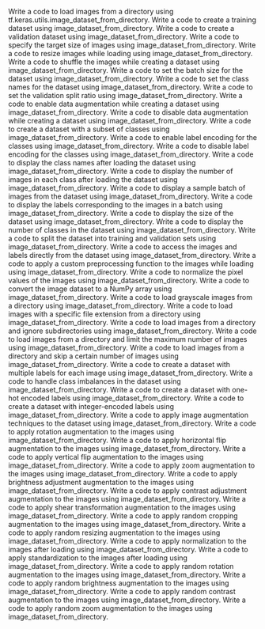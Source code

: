 Write a code to load images from a directory using tf.keras.utils.image_dataset_from_directory.
Write a code to create a training dataset using image_dataset_from_directory.
Write a code to create a validation dataset using image_dataset_from_directory.
Write a code to specify the target size of images using image_dataset_from_directory.
Write a code to resize images while loading using image_dataset_from_directory.
Write a code to shuffle the images while creating a dataset using image_dataset_from_directory.
Write a code to set the batch size for the dataset using image_dataset_from_directory.
Write a code to set the class names for the dataset using image_dataset_from_directory.
Write a code to set the validation split ratio using image_dataset_from_directory.
Write a code to enable data augmentation while creating a dataset using image_dataset_from_directory.
Write a code to disable data augmentation while creating a dataset using image_dataset_from_directory.
Write a code to create a dataset with a subset of classes using image_dataset_from_directory.
Write a code to enable label encoding for the classes using image_dataset_from_directory.
Write a code to disable label encoding for the classes using image_dataset_from_directory.
Write a code to display the class names after loading the dataset using image_dataset_from_directory.
Write a code to display the number of images in each class after loading the dataset using image_dataset_from_directory.
Write a code to display a sample batch of images from the dataset using image_dataset_from_directory.
Write a code to display the labels corresponding to the images in a batch using image_dataset_from_directory.
Write a code to display the size of the dataset using image_dataset_from_directory.
Write a code to display the number of classes in the dataset using image_dataset_from_directory.
Write a code to split the dataset into training and validation sets using image_dataset_from_directory.
Write a code to access the images and labels directly from the dataset using image_dataset_from_directory.
Write a code to apply a custom preprocessing function to the images while loading using image_dataset_from_directory.
Write a code to normalize the pixel values of the images using image_dataset_from_directory.
Write a code to convert the image dataset to a NumPy array using image_dataset_from_directory.
Write a code to load grayscale images from a directory using image_dataset_from_directory.
Write a code to load images with a specific file extension from a directory using image_dataset_from_directory.
Write a code to load images from a directory and ignore subdirectories using image_dataset_from_directory.
Write a code to load images from a directory and limit the maximum number of images using image_dataset_from_directory.
Write a code to load images from a directory and skip a certain number of images using image_dataset_from_directory.
Write a code to create a dataset with multiple labels for each image using image_dataset_from_directory.
Write a code to handle class imbalances in the dataset using image_dataset_from_directory.
Write a code to create a dataset with one-hot encoded labels using image_dataset_from_directory.
Write a code to create a dataset with integer-encoded labels using image_dataset_from_directory.
Write a code to apply image augmentation techniques to the dataset using image_dataset_from_directory.
Write a code to apply rotation augmentation to the images using image_dataset_from_directory.
Write a code to apply horizontal flip augmentation to the images using image_dataset_from_directory.
Write a code to apply vertical flip augmentation to the images using image_dataset_from_directory.
Write a code to apply zoom augmentation to the images using image_dataset_from_directory.
Write a code to apply brightness adjustment augmentation to the images using image_dataset_from_directory.
Write a code to apply contrast adjustment augmentation to the images using image_dataset_from_directory.
Write a code to apply shear transformation augmentation to the images using image_dataset_from_directory.
Write a code to apply random cropping augmentation to the images using image_dataset_from_directory.
Write a code to apply random resizing augmentation to the images using image_dataset_from_directory.
Write a code to apply normalization to the images after loading using image_dataset_from_directory.
Write a code to apply standardization to the images after loading using image_dataset_from_directory.
Write a code to apply random rotation augmentation to the images using image_dataset_from_directory.
Write a code to apply random brightness augmentation to the images using image_dataset_from_directory.
Write a code to apply random contrast augmentation to the images using image_dataset_from_directory.
Write a code to apply random zoom augmentation to the images using image_dataset_from_directory.